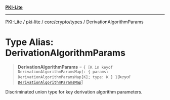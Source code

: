 [**PKI-Lite**](../../../../../README.md)

---

[PKI-Lite](../../../../../README.md) / [pki-lite](../../../../README.md) / [core/crypto/types](../README.md) / DerivationAlgorithmParams

# Type Alias: DerivationAlgorithmParams

> **DerivationAlgorithmParams** = `{ [K in keyof DerivationAlgorithmParamsMap]: { params: DerivationAlgorithmParamsMap[K]; type: K } }`\[keyof [`DerivationAlgorithmParamsMap`](../interfaces/DerivationAlgorithmParamsMap.md)\]

Discriminated union type for key derivation algorithm parameters.
